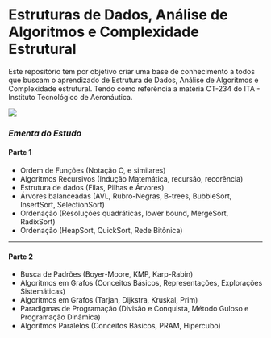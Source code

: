 # Estruturas de Dados, Análise de Algoritmos e Complexidade Estrutural

Este repositório tem por objetivo criar uma base de conhecimento a todos que buscam o aprendizado de Estrutura de Dados, Análise de Algoritmos e Complexidade estrutural.
Tendo como referência a matéria CT-234 do ITA - Instituto Tecnológico de Aeronáutica.

<img src="https://blogger.googleusercontent.com/img/a/AVvXsEiqjCpdiEUaIJ58GCvsUHLq9ejiYhYP-rQEQQxbMQi-2hy1L3fw3iP7lts76W1PK9N-5Oz-6jQgaHnRbT-lN7qC-y9lhavtGrMVF0LBCkHK3qQmgM8u-8graGSYFZkB6pKFm5sE1WvkyBjdj2A4J_a1cVQtFEcExRF6z0A98dsb9DEcKgVup5dFnsyM=w445-h286" />

### *Ementa do Estudo*

#### Parte 1

* Ordem de Funções (Notação O, e similares)
* Algoritmos Recursivos (Indução Matemática, recursão, recorência)
* Estrutura de dados (Filas, Pilhas e Árvores)
* Árvores balanceadas (AVL, Rubro-Negras, B-trees, BubbleSort, InsertSort, SelectionSort)
* Ordenação (Resoluções quadráticas, lower bound, MergeSort, RadixSort)
* Ordenação (HeapSort, QuickSort, Rede Bitônica)
  
___

#### Parte 2

* Busca de Padrões (Boyer-Moore, KMP, Karp-Rabin)
* Algoritmos em Grafos (Conceitos Básicos, Representações, Explorações Sistemáticas)
* Algoritmos em Grafos (Tarjan, Dijkstra, Kruskal, Prim)
* Paradigmas de Programação (Divisão e Conquista, Método Guloso e Programação Dinâmica)
* Algoritmos Paralelos (Conceitos Básicos, PRAM, Hipercubo)
